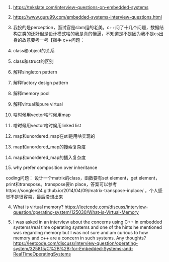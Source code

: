 1. https://tekslate.com/interview-questions-on-embedded-systems


2. https://www.guru99.com/embedded-systems-interview-questions.html

3. 我投的是perception，面试官是slam组的老美。c++问了十几个问题，数据结构之类的还好但是设计模式啥的我是真的懵逼，不知道是不是因为我不是cs出身的故意要考一考【摊手
c++问题：
1. class和object的关系
2. class和struct的区别
3. 解释singleton pattern
4. 解释factory design pattern
5. 解释memory pool
6. 解释virtual和pure virtual
7. 啥时候用vector啥时候用map
8. 啥时候用vector啥时候用linked list
9. map和unordered_map在stl是用啥实现的
10. map和unordered_map的搜索复杂度
11. map和unordered_map的插入复杂度
12. why prefer composition over inheritance

coding问题：
设计一个matrix的class，函数要有set element，get element，print和transpose。transpose要in place，答案可以参考https://songlee24.github.io/2014/04/09/matrix-transpose-inplace/ ，个人感觉不是很容易，最后没想出来

4. What is virtual memory?
https://leetcode.com/discuss/interview-question/operating-system/125030/What-is-Virtual-Memory

5. I was asked in an interview about the concerns using C++ in embedded systems/real time operating systems and one of the hints he mentioned was regarding memory but I was not sure and am curious to how memory and c++ are a concern in such systems. Any thoughts?
https://leetcode.com/discuss/interview-question/operating-system/325815/C%2B%2B-for-Embedded-Systems-and-RealTimeOperatingSystems
